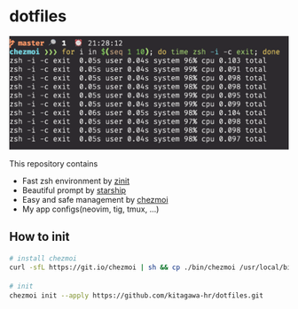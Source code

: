 # dotfiles

![prompt](prompt.png)

This repository contains
- Fast zsh environment by [zinit](https://github.com/zdharma/zinit)
- Beautiful prompt by [starship](https://github.com/starship/starship)
- Easy and safe management by [chezmoi](https://github.com/twpayne/chezmoi)
- My app configs(neovim, tig, tmux, ...)

## How to init

```sh
# install chezmoi
curl -sfL https://git.io/chezmoi | sh && cp ./bin/chezmoi /usr/local/bin/chezmoi

# init
chezmoi init --apply https://github.com/kitagawa-hr/dotfiles.git
```
